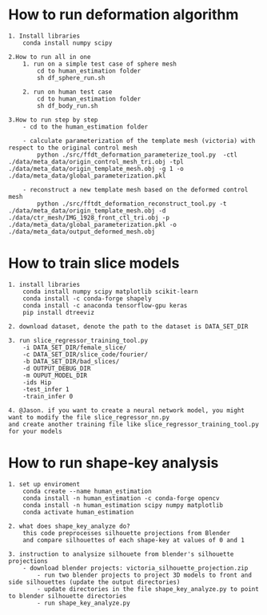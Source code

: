 #  How to run deformation algorithm
    1. Install libraries
        conda install numpy scipy

    2.How to run all in one
        1. run on a simple test case of sphere mesh
            cd to human_estimation folder
            sh df_sphere_run.sh

        2. run on human test case
            cd to human_estimation folder
            sh df_body_run.sh

    3.How to run step by step
        - cd to the human_estimation folder

        - calculate parameterization of the template mesh (victoria) with respect to the original control mesh
            python ./src/ffdt_deformation_parameterize_tool.py  -ctl ./data/meta_data/origin_control_mesh_tri.obj -tpl ./data/meta_data/origin_template_mesh.obj -g 1 -o ./data/meta_data/global_parameterization.pkl

        - reconstruct a new template mesh based on the deformed control mesh
            python ./src/fftdt_deformation_reconstruct_tool.py -t ./data/meta_data/origin_template_mesh.obj -d ./data/ctr_mesh/IMG_1928_front_ctl_tri.obj -p ./data/meta_data/global_parameterization.pkl -o ./data/meta_data/output_deformed_mesh.obj

# How to train slice models
    1. install libraries
        conda install numpy scipy matplotlib scikit-learn
        conda install -c conda-forge shapely 
        conda install -c anaconda tensorflow-gpu keras
        pip install dtreeviz
        
    2. download dataset, denote the path to the dataset is DATA_SET_DIR
    
    3. run slice_regressor_training_tool.py 
        -i DATA_SET_DIR/female_slice/ 
        -c DATA_SET_DIR/slice_code/fourier/ 
        -b DATA_SET_DIR/bad_slices/ 
        -d OUTPUT_DEBUG_DIR 
        -m OUPUT_MODEL_DIR
        -ids Hip
        -test_infer 1 
        -train_infer 0
        
    4. @Jason. if you want to create a neural network model, you might want to modify the file slice_regressor_nn.py
    and create another training file like slice_regressor_training_tool.py for your models
    
    
# How to run shape-key analysis
    1. set up enviroment 
        conda create --name human_estimation
        conda install -n human_estimation -c conda-forge opencv 
        conda install -n human_estimation scipy numpy matplotlib
	    conda activate human_estimation

    2. what does shape_key_analyze do?
        this code preprocesses silhouette projections from Blender
        and compare silhouettes of each shape-key at values of 0 and 1
    
    3. instruction to analysize silhouete from blender's silhouette projections	
        - download blender projects: victoria_silhouette_projection.zip
            - run two blender projects to project 3D models to front and side silhouettes (update the output directories)
            - update directories in the file shape_key_analyze.py to point to blender silhouette directories
            - run shape_key_analyze.py
